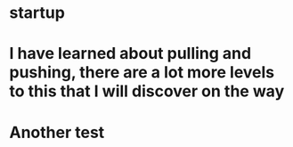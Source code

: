 # startup
# I have learned about pulling and pushing, there are a lot more levels to this that I will discover on the way
# Another test
